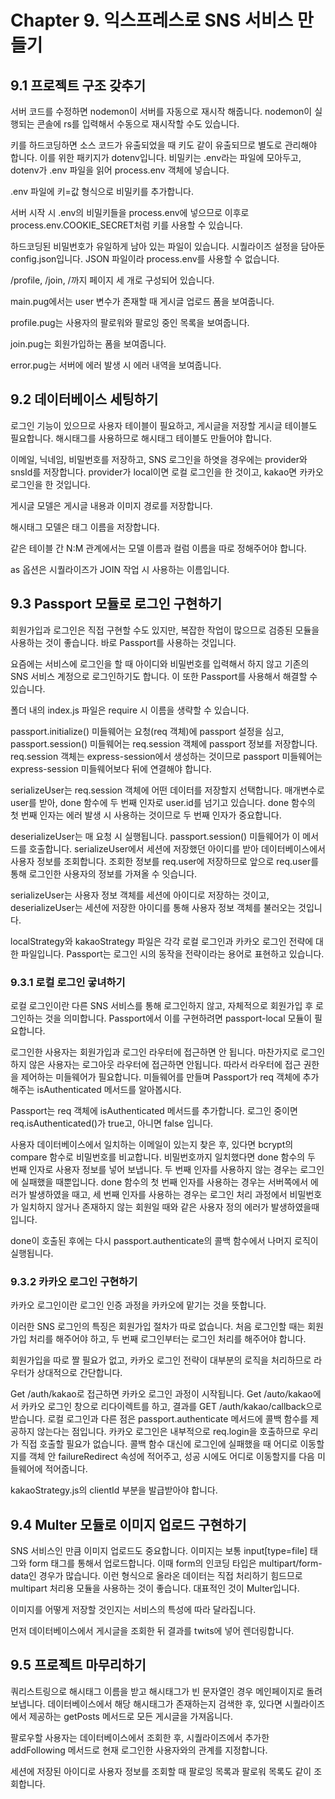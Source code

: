 # Chapter 9. 익스프레스로 SNS 서비스 만들기

## 9.1 프로젝트 구조 갖추기

서버 코드를 수정하면 nodemon이 서버를 자동으로 재시작 해줍니다.
nodemon이 실행되는 콘솔에 rs를 입력해서 수동으로 재시작할 수도 있습니다.

키를 하드코딩하면 소스 코드가 유출되었을 때 키도 같이 유출되므로 별도로 관리해야 합니다.
이를 위한 패키지가 dotenv입니다.
비밀키는 .env라는 파일에 모아두고, dotenv가 .env 파일을 읽어 process.env 객체에 넣습니다.

.env 파일에 키=값 형식으로 비밀키를 추가합니다.

서버 시작 시 .env의 비밀키들을 process.env에 넣으므로 이후로 process.env.COOKIE_SECRET처럼 키를 사용할 수 있습니다.

하드코딩된 비밀번호가 유일하게 남아 있는 파일이 있습니다.
시퀄라이즈 설정을 담아둔 config.json입니다.
JSON 파일이라 process.env를 사용할 수 없습니다.

/profile, /join, /까지 페이지 세 개로 구성되어 있습니다.

main.pug에서는 user 변수가 존재할 때 게시글 업로드 폼을 보여줍니다.

profile.pug는 사용자의 팔로워와 팔로잉 중인 목록을 보여줍니다.

join.pug는 회원가입하는 폼을 보여줍니다.

error.pug는 서버에 에러 발생 시 에러 내역을 보여줍니다.

## 9.2 데이터베이스 세팅하기

로그인 기능이 있으므로 사용자 테이블이 필요하고, 게시글을 저장할 게시글 테이블도 필요합니다.
해시태그를 사용하므로 해시태그 테이블도 만들어야 합니다.

이메일, 닉네임, 비밀번호를 저장하고, SNS 로그인을 하엿을 경우에는 provider와 snsId를 저장합니다.
provider가 local이면 로컬 로그인을 한 것이고, kakao면 카카오 로그인을 한 것입니다.

게시글 모델은 게시글 내용과 이미지 경로를 저장합니다.

해시태그 모델은 태그 이름을 저장합니다.

같은 테이블 간 N:M 관계에서는 모델 이름과 컬럼 이름을 따로 정해주어야 합니다.

as 옵션은 시퀄라이즈가 JOIN 작업 시 사용하는 이름입니다.

## 9.3 Passport 모듈로 로그인 구현하기

회원가입과 로그인은 직접 구현할 수도 있지만, 복잡한 작업이 많으므로 검증된 모듈을 사용하는 것이 좋습니다.
바로 Passport를 사용하는 것입니다.

요즘에는 서비스에 로그인을 할 때 아이디와 비밀번호를 입력해서 하지 않고 기존의 SNS 서비스 계정으로 로그인하기도 합니다.
이 또한 Passport를 사용해서 해결할 수 있습니다.

폴더 내의 index.js 파일은 require 시 이름을 생략할 수 있습니다.

passport.initialize() 미들웨어는 요청(req 객체)에 passport 설정을 심고, passport.session() 미들웨어는 req.session 객체에 passport 정보를 저장합니다.
req.session 객체는 express-session에서 생성하는 것이므로 passport 미들웨어는 express-session 미들웨어보다 뒤에 연결해야 합니다.

serializeUser는 req.session 객체에 어떤 데이터를 저장할지 선택합니다.
매개변수로 user를 받아, done 함수에 두 번째 인자로 user.id를 넘기고 있습니다.
done 함수의 첫 번째 인자는 에러 발생 시 사용하는 것이므로 두 번째 인자가 중요합니다.

deserializeUser는 매 요청 시 실행됩니다.
passport.session() 미들웨어가 이 메서드를 호출합니다.
serializeUser에서 세션에 저장했던 아이디를 받아 데이터베이스에서 사용자 정보를 조회합니다.
조회한 정보를 req.user에 저장하므로 앞으로 req.user를 통해 로그인한 사용자의 정보를 가져올 수 잇습니다.

serializeUser는 사용자 정보 객체를 세션에 아이디로 저장하는 것이고, deserializeUser는 세션에 저장한 아이디를 통해 사용자 정보 객체를 불러오는 것입니다.

localStrategy와 kakaoStrategy 파일은 각각 로컬 로그인과 카카오 로그인 전략에 대한 파일입니다.
Passport는 로그인 시의 동작을 전략이라는 용어로 표현하고 있습니다.

### 9.3.1 로컬 로그인 궇녀하기

로컬 로그인이란 다른 SNS 서비스를 통해 로그인하지 않고, 자체적으로 회원가입 후 로그인하는 것을 의미합니다.
Passport에서 이를 구현하려면 passport-local 모듈이 필요합니다.

로그인한 사용자는 회원가입과 로그인 라우터에 접근하면 안 됩니다.
마찬가지로 로그인하지 않은 사용자는 로그아웃 라우터에 접근하면 안됩니다.
따라서 라우터에 접근 권한을 제어하는 미들웨어가 필요합니다.
미들웨어를 만들며 Passport가 req 객체에 추가해주는 isAuthenticated 메서드를 알아봅시다.

Passport는 req 객체에 isAuthenticated 메서드를 추가합니다.
로그인 중이면 req.isAuthenticated()가 true고, 아니면 false 입니다.

사용자 데이터베이스에서 일치하는 이메일이 있는지 찾은 후, 있다면 bcrypt의 compare 함수로 비밀번호를 비교합니다.
비밀번호까지 일치했다면 done 함수의 두 번째 인자로 사용자 정보를 넣어 보냅니다.
두 번째 인자를 사용하지 않는 경우는 로그인에 실패했을 때뿐입니다.
done 함수의 첫 번째 인자를 사용하는 경우는 서버쪽에서 에러가 발생하였을 때고, 세 번째 인자를 사용하는 경우는 로그인 처리 과정에서 비밀번호가 일치하지 않거나 존재하지 않는 회원일 때와 같은 사용자 정의 에러가 발생하였을때입니다.

done이 호출된 후에는 다시 passport.authenticate의 콜백 함수에서 나머지 로직이 실행됩니다.

### 9.3.2 카카오 로그인 구현하기

카카오 로그인이란 로그인 인증 과정을 카카오에 맡기는 것을 뜻합니다.

이러한 SNS 로그인의 특징은 회원가입 절차가 따로 없습니다.
처음 로그인할 때는 회원가입 처리를 해주어야 하고, 두 번째 로그인부터는 로그인 처리를 해주어야 합니다.

회원가입을 따로 짤 필요가 없고, 카카오 로그인 전략이 대부분의 로직을 처리하므로 라우터가 상대적으로 간단합니다.

Get /auth/kakao로 접근하면 카카오 로그인 과정이 시작됩니다.
Get /auto/kakao에서 카카오 로그인 창으로 리다이렉트를 하고, 결과를 GET /auth/kakao/callback으로 받습니다.
로컬 로그인과 다른 점은 passport.authenticate 메서드에 콜백 함수를 제공하지 않는다는 점입니다.
카카오 로그인은 내부적으로 req.login을 호출하므로 우리가 직접 호출할 필요가 없습니다.
콜백 함수 대신에 로그인에 실패했을 때 어디로 이동할지를 객체 안 failureRedirect 속성에 적어주고, 성공 시에도 어디로 이동할지를 다음 미들웨어에 적어줍니다.

kakaoStrategy.js의 clientId 부분을 발급받아야 합니다.

## 9.4 Multer 모듈로 이미지 업로드 구현하기

SNS 서비스인 만큼 이미지 업로드도 중요합니다.
이미지는 보통 input[type=file] 태그와 form 태그를 통해서 업로드합니다.
이때 form의 인코딩 타입은 multipart/form-data인 경우가 많습니다.
이런 형식으로 올라온 데이터는 직접 처리하기 힘드므로 multipart 처리용 모듈을 사용하는 것이 좋습니다.
대표적인 것이 Multer입니다.

이미지를 어떻게 저장할 것인지는 서비스의 특성에 따라 달라집니다.

먼저 데이터베이스에서 게시글을 조회한 뒤 결과를 twits에 넣어 렌더링합니다.

## 9.5 프로젝트 마무리하기

쿼리스트링으로 해시태그 이름을 받고 해시태그가 빈 문자열인 경우 메인페이지로 돌려보냅니다.
데이터베이스에서 해당 해시태그가 존재하는지 검색한 후, 있다면 시퀄라이즈에서 제공하는 getPosts 메서드로 모든 게시글을 가져옵니다.

팔로우할 사용자는 데이터베이스에서 조회한 후, 시퀄라이즈에서 추가한 addFollowing 메서드로 현재 로그인한 사용자와의 관계를 지정합니다.

세션에 저장된 아이디로 사용자 정보를 조회할 때 팔로잉 목록과 팔로워 목록도 같이 조회합니다.
